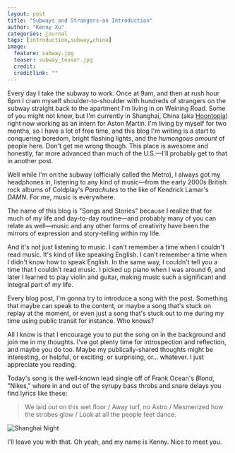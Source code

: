 ```yaml
---
layout: post
title: "Subways and Strangers—an Introduction"
author: "Kenny Xu"
categories: journal
tags: [introduction,subway,china]
image:
  feature: subway.jpg
  teaser: subway_teaser.jpg
  credit:
  creditlink: ""
---
```


Every day I take the subway to work. Once at 9am, and then at rush hour 6pm I cram myself shoulder-to-shoulder with hundreds of strangers on the subway straight back to the apartment I'm living in on Weining Road. Some of you might not know, but I'm currently in Shanghai, China (aka [Hoontopia](http://www.barstoolsports.com/barstoolu/if-you-dont-smoke-cigarettes-in-china-you-might-as-well-be-wearing-a-sign-that-says-im-a-virgin/)) right now working as an intern for Aston Martin. I'm living by myself for two months, so I have a lot of free time, and this blog I'm writing is a start to conquering boredom, bright flashing lights, and the _humongous amount_ of people here. Don't get me wrong though. This place is awesome and honestly, far more advanced than much of the U.S.—I'll probably get to that in another post.

Well while I'm on the subway (officially called the Metro), I always got my headphones in, listening to any kind of music—from the early 2000s British rock albums of Coldplay's _Parachutes_ to the like of Kendrick Lamar's _DAMN_. For me, music is everywhere.

The name of this blog is "Songs and Stories" because I realize that for much of my life and day-to-day routine—and probably many of you can relate as well—music and any other forms of creativity have been the mirrors of expression and story-telling within my life.

And it's not just listening to music. I can't remember a time when I couldn't read music. It's kind of like speaking English. I can't remember a time when I didn't know how to speak English. In the same way, I couldn't tell you a time that I couldn't read music. I picked up piano when I was around 6, and later I learned to play violin and guitar, making music such a significant and integral part of my life.

Every blog post, I'm gonna try to introduce a song with the post. Something that maybe can speak to the content, or maybe a song that's stuck on replay at the moment, or even just a song that's stuck out to me during my time using public transit for instance. Who knows?

All I know is that I encourage you to put the song on in the background and join me in my thoughts. I've got plenty time for introspection and reflection, and maybe you do too. Maybe my publically-shared thoughts might be interesting, or helpful, or exciting, or surprising, or... whatever. I just appreciate you reading.

Today's song is the well-known lead single off of Frank Ocean's _Blond_, "Nikes," where in and out of the syrupy bass throbs and snare delays you find lyrics like these:

>We laid out on this wet floor / Away turf, no Astro / Mesmerized how the strobes glow / Look at all the people feet dance.

![Shanghai Night](/kennythexu/images/shanghainight.jpg)

I'll leave you with that. Oh yeah, and my name is Kenny. Nice to meet you.
